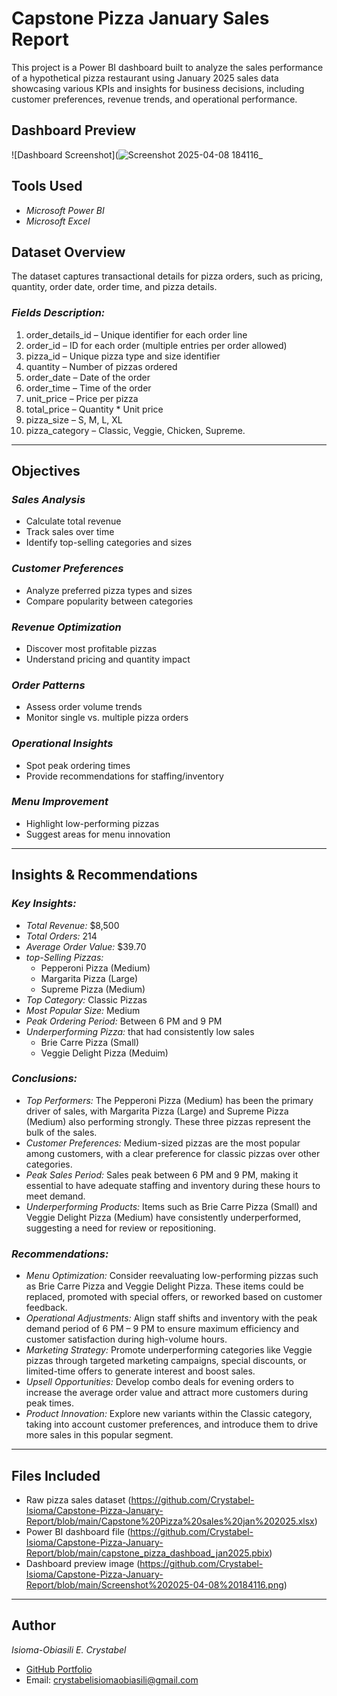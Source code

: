 # Capstone Pizza January Sales Report

This project is a Power BI dashboard built to analyze the sales performance of a hypothetical pizza restaurant using January 2025 sales data showcasing various KPIs and insights for business decisions, including customer preferences, revenue trends, and operational performance.

## Dashboard Preview
![Dashboard Screenshot](![Screenshot 2025-04-08 184116](https://github.com/user-attachments/assets/5ede324a-c6dd-4ae8-b8ff-fda1210bd315)_


## Tools Used
- *Microsoft Power BI*
- *Microsoft Excel*

## Dataset Overview

The dataset captures transactional details for pizza orders, such as pricing, quantity, order date, order time, and pizza details.

### *Fields Description:*
1. order_details_id – Unique identifier for each order line  
2. order_id – ID for each order (multiple entries per order allowed)  
3. pizza_id – Unique pizza type and size identifier  
4. quantity – Number of pizzas ordered  
5. order_date – Date of the order  
6. order_time – Time of the order  
7. unit_price – Price per pizza  
8. total_price – Quantity * Unit price  
9. pizza_size – S, M, L, XL
10. pizza_category – Classic, Veggie, Chicken, Supreme.

---

## Objectives

### *Sales Analysis*
- Calculate total revenue  
- Track sales over time  
- Identify top-selling categories and sizes  

### *Customer Preferences*
- Analyze preferred pizza types and sizes  
- Compare popularity between categories  

### *Revenue Optimization*
- Discover most profitable pizzas  
- Understand pricing and quantity impact  

### *Order Patterns*
- Assess order volume trends  
- Monitor single vs. multiple pizza orders  

### *Operational Insights*
- Spot peak ordering times  
- Provide recommendations for staffing/inventory  

### *Menu Improvement*
- Highlight low-performing pizzas  
- Suggest areas for menu innovation

---

## Insights & Recommendations

### *Key Insights:*
- *Total Revenue:* $8,500  
- *Total Orders:* 214  
- *Average Order Value:* $39.70  
- *top-Selling Pizzas:*
   - Pepperoni Pizza (Medium)
   - Margarita Pizza (Large)
   - Supreme Pizza (Medium) 
- *Top Category:* Classic Pizzas  
- *Most Popular Size:* Medium  
- *Peak Ordering Period:* Between 6 PM and 9 PM  
- *Underperforming Pizza:* that had consistently low sales
   -  Brie Carre Pizza (Small)
   -  Veggie Delight Pizza (Meduim)
 
### *Conclusions:*
- *Top Performers:* The Pepperoni Pizza (Medium) has been the primary driver of sales, with Margarita Pizza (Large) and Supreme Pizza (Medium) also performing strongly. These three pizzas represent the bulk of the sales.
- *Customer Preferences:* Medium-sized pizzas are the most popular among customers, with a clear preference for classic pizzas over other categories.
- *Peak Sales Period:* Sales peak between 6 PM and 9 PM, making it essential to have adequate staffing and inventory during these hours to meet demand.
- *Underperforming Products:* Items such as Brie Carre Pizza (Small) and Veggie Delight Pizza (Medium) have consistently underperformed, suggesting a need for review or repositioning.

### *Recommendations:*
- *Menu Optimization:* Consider reevaluating low-performing pizzas such as Brie Carre Pizza and Veggie Delight Pizza. These items could be replaced, promoted with special offers, or reworked based on customer feedback.
- *Operational Adjustments:* Align staff shifts and inventory with the peak demand period of 6 PM – 9 PM to ensure maximum efficiency and customer satisfaction during high-volume hours.
- *Marketing Strategy:* Promote underperforming categories like Veggie pizzas through targeted marketing campaigns, special discounts, or limited-time offers to generate interest and boost sales.
- *Upsell Opportunities:* Develop combo deals for evening orders to increase the average order value and attract more customers during peak times.
- *Product Innovation:* Explore new variants within the Classic category, taking into account customer preferences, and introduce them to drive more sales in this popular segment.
---

## Files Included
- Raw pizza sales dataset (https://github.com/Crystabel-Isioma/Capstone-Pizza-January-Report/blob/main/Capstone%20Pizza%20sales%20jan%202025.xlsx)  
- Power BI dashboard file (https://github.com/Crystabel-Isioma/Capstone-Pizza-January-Report/blob/main/capstone_pizza_dashboad_jan2025.pbix) 
- Dashboard preview image (https://github.com/Crystabel-Isioma/Capstone-Pizza-January-Report/blob/main/Screenshot%202025-04-08%20184116.png)

---

## Author
*Isioma-Obiasili E. Crystabel*  
- [GitHub Portfolio](https://github.com/crystabel-isioma)  
- Email: crystabelisiomaobiasili@gmail.com  
  
